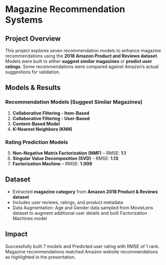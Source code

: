 # **Magazine Recommendation Systems**  

## **Project Overview**  
This project explores seven recommendation models to enhance magazine recommendations using the **2018 Amazon Product and Reviews dataset**. Models were built to either **suggest similar magazines** or **predict user ratings**. Some recommendations were compared against Amazon’s actual suggestions for validation.  

## **Models & Results**  
### **Recommendation Models (Suggest Similar Magazines)**  
1. **Collaborative Filtering - Item-Based**  
2. **Collaborative Filtering - User-Based**  
3. **Content-Based Model** 
4. **K-Nearest Neighbors (KNN)**  

### **Rating Prediction Models**  
5. **Non-Negative Matrix Factorization (NMF)** – RMSE: **1.1**  
6. **Singular Value Decomposition (SVD)** – RMSE: **1.13**  
7. **Factorization Machine** – RMSE: **1.009**  

## **Dataset**  
- Extracted **magazine category** from **Amazon 2018 Product & Reviews dataset**  
- Includes user reviews, ratings, and product metadata
- Data Augmentation: Age and Gender data sampled from MovieLens dataset to augment additional user details and built Factorization Machines model


## **Impact**  
Successfully built 7 models and Predicted user rating with RMSE of 1 rank. 
Magazine recommendations matched Amazon website recommendations as highlighted in the presentation.


